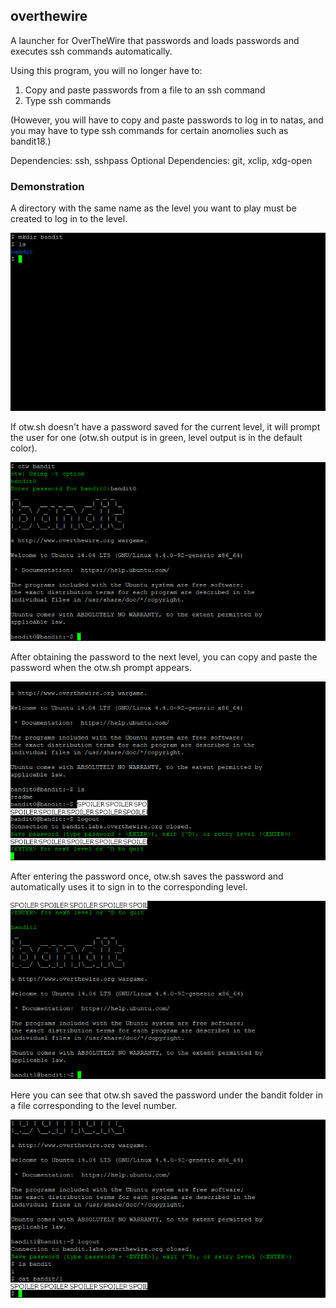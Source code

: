 ## overthewire
A launcher for OverTheWire that passwords and loads passwords and executes ssh
commands automatically.

Using this program, you will no longer have to:
1. Copy and paste passwords from a file to an ssh command
2. Type ssh commands

(However, you will have to copy and paste passwords to log in to natas, and you
may have to type ssh commands for certain anomolies such as bandit18.)

Dependencies: ssh, sshpass
Optional Dependencies: git, xclip, xdg-open

### Demonstration
A directory with the same name as the level you want to play must be created to
log in to the level.

![otw1.png](https://raw.githubusercontent.com/johnrbernard/overthewire/master/demonstration/otw1.png)

If otw.sh doesn't have a password saved for the current level, it will prompt
the user for one (otw.sh output is in green, level output is in the default color).

![otw2.png](https://raw.githubusercontent.com/johnrbernard/overthewire/master/demonstration/otw2.png)

After obtaining the password to the next level, you can copy and paste the
password when the otw.sh prompt appears.

![otw3.png](https://raw.githubusercontent.com/johnrbernard/overthewire/master/demonstration/otw3.png)

After entering the password once, otw.sh saves the password and automatically
uses it to sign in to the corresponding level.

![otw4.png](https://raw.githubusercontent.com/johnrbernard/overthewire/master/demonstration/otw4.png)

Here you can see that otw.sh saved the password under the bandit folder in a
file corresponding to the level number.

![otw5.png](https://raw.githubusercontent.com/johnrbernard/overthewire/master/demonstration/otw5.png)
